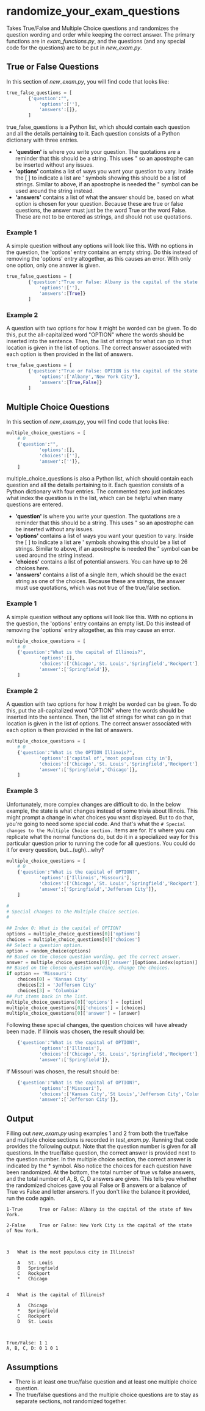 # randomize_your_exam_questions
Takes True/False and Multiple Choice questions and randomizes the question wording and order while keeping the correct answer. The primary functions are in *exam_functions.py*, and the questions (and any special code for the questions) are to be put in *new_exam.py*.

## True or False Questions
In this section of *new_exam.py*, you will find code that looks like:

```python
true_false_questions = [
        {'question':"",
            'options':[''],
            'answers':[]},
        ]
```

true_false_questions is a Python list, which should contain each question and all the details pertaining to it. Each question consists of a Python dictionary with three entries.
* **'question'** is where you write your question. The quotations are a reminder that this should be a string. This uses " so an apostrophe can be inserted without any issues.
* **'options'** contains a list of ways you want your question to vary. Inside the [ ] to indicate a list are ' symbols showing this should be a list of strings. Similar to above, if an apostrophe is needed the " symbol can be used around the string instead.
* **'answers'** contains a list of what the answer should be, based on what option is chosen for your question. Because these are true or false questions, the answer must just be the word True or the word False. These are not to be entered as strings, and should not use quotations.

### Example 1
A simple question without any options will look like this. With no options in the question, the 'options' entry contains an empty string. Do this instead of removing the 'options' entry altogether, as this causes an error. With only one option, only one answer is given.

```python
true_false_questions = [
        {'question':"True or False: Albany is the capital of the state of New York.",
            'options':[''],
            'answers':[True]}
        ]
```

### Example 2
A question with two options for how it might be worded can be given. To do this, put the all-capitalized word "OPTION" where the words should be inserted into the sentence. Then, the list of strings for what can go in that location is given in the list of options. The correct answer associated with each option is then provided in the list of answers.

```python
true_false_questions = [
        {'question':"True or False: OPTION is the capital of the state of New York.",
            'options':['Albany','New York City'],
            'answers':[True,False]}
        ]
```


## Multiple Choice Questions
In this section of *new_exam.py*, you will find code that looks like:

```python
multiple_choice_questions = [
    # 0
    {'question':"",
            'options':[],
            'choices':[''],
            'answer':['']},
    ]
```

multiple_choice_questions is also a Python list, which should contain each question and all the details pertaining to it. Each question consists of a Python dictionary with four entries. The commented zero just indicates what index the question is in the list, which can be helpful when many questions are entered.
* **'question'** is where you write your question. The quotations are a reminder that this should be a string. This uses " so an apostrophe can be inserted without any issues.
* **'options'** contains a list of ways you want your question to vary. Inside the [ ] to indicate a list are ' symbols showing this should be a list of strings. Similar to above, if an apostrophe is needed the " symbol can be used around the string instead.
* **'choices'** contains a list of potential answers. You can have up to 26 choices here.
* **'answers'** contains a list of a single item, which should be the exact string as one of the choices. Because these are strings, the answer must use quotations, which was not true of the true/false section.

### Example 1
A simple question without any options will look like this. With no options in the question, the 'options' entry contains an empty list. Do this instead of removing the 'options' entry altogether, as this may cause an error.

```python
multiple_choice_questions = [
    # 0
    {'question':"What is the capital of Illinois?",
            'options':[],
            'choices':['Chicago','St. Louis','Springfield','Rockport'],
            'answer':['Springfield']},
    ]
```

### Example 2
A question with two options for how it might be worded can be given. To do this, put the all-capitalized word "OPTION" where the words should be inserted into the sentence. Then, the list of strings for what can go in that location is given in the list of options. The correct answer associated with each option is then provided in the list of answers.

```python
multiple_choice_questions = [
    # 0
    {'question':"What is the OPTION Illinois?",
            'options':['capital of','most populous city in'],
            'choices':['Chicago','St. Louis','Springfield','Rockport'],
            'answer':['Springfield','Chicago']},
    ]
```

### Example 3
Unfortunately, more complex changes are difficult to do. In the below example, the state is what changes instead of some trivia about Illinois. This might prompt a change in what choices you want displayed. But to do that, you're going to need some special code. And that's what the `# Special changes to the Multiple Choice section.` items are for. It's where you can replicate what the normal functions do, but do it in a specialized way for this particular question prior to running the code for all questions. You could do it for every question, but...(ugh)...why?

```python
multiple_choice_questions = [
    # 0
    {'question':"What is the capital of OPTION?",
            'options':['Illinois','Missouri'],
            'choices':['Chicago','St. Louis','Springfield','Rockport'],
            'answer':['Springfield','Jefferson City']},
    ]

#
# Special changes to the Multiple Choice section.
#

## Index 0: What is the capital of OPTION?
options = multiple_choice_questions[0]['options']
choices = multiple_choice_questions[0]['choices']
## Select a question option.
option = random_choice(options)
## Based on the chosen question wording, get the correct answer.
answer = multiple_choice_questions[0]['answer'][options.index(option)]
## Based on the chosen question wording, change the choices.
if option == 'Missouri': 
    choices[0] = 'Kansas City'
    choices[2] = 'Jefferson City'
    choices[3] = 'Columbia'
## Put items back in the list.
multiple_choice_questions[0]['options'] = [option]
multiple_choice_questions[0]['choices'] = [choices]
multiple_choice_questions[0]['answer'] = [answer]
```

Following these special changes, the question choices will have already been made.
If Illinois was chosen, the result should be:
```python
    {'question':"What is the capital of OPTION?",
            'options':['Illinois'],
            'choices':['Chicago','St. Louis','Springfield','Rockport'],
            'answer':['Springfield']},
```
If Missouri was chosen, the result should be:
```python
    {'question':"What is the capital of OPTION?",
            'options':['Missouri'],
            'choices':['Kansas City','St Louis','Jefferson City','Columbia'],
            'answer':['Jefferson City']},
```

## Output
Filling out *new_exam.py* using examples 1 and 2 from both the true/false and multiple choice sections is recorded in *test_exam.py*. Running that code provides the following output. Note that the question number is given for all questions. In the true/false question, the correct answer is provided next to the question number. In the multiple choice section, the correct answer is indicated by the * symbol. Also notice the choices for each question have been randomized. At the bottom, the total number of true vs false answers, and the total number of A, B, C, D answers are given. This tells you whether the randomized choices gave you all False or B answers or a balance of True vs False and letter answers. If you don't like the balance it provided, run the code again.

```
1-True		True or False: Albany is the capital of the state of New York.

2-False		True or False: New York City is the capital of the state of New York.



3	What is the most populous city in Illinois?

	A	St. Louis
	B	Springfield
	C	Rockport
	*	Chicago


4	What is the capital of Illinois?

	A	Chicago
	*	Springfield
	C	Rockport
	D	St. Louis



True/False: 1 1
A, B, C, D: 0 1 0 1
```

## Assumptions
* There is at least one true/false question and at least one multiple choice question.
* The true/false questions and the multiple choice questions are to stay as separate sections, not randomized together.
